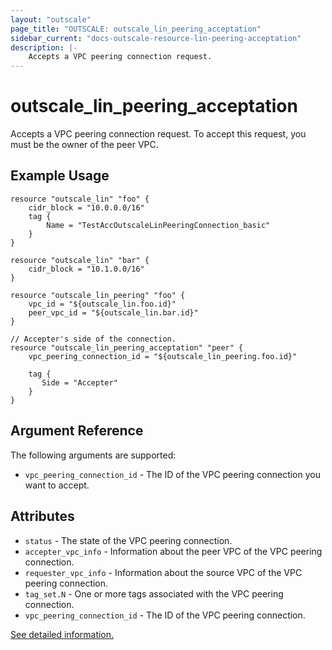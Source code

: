 ```yaml
---
layout: "outscale"
page_title: "OUTSCALE: outscale_lin_peering_acceptation"
sidebar_current: "docs-outscale-resource-lin-peering-acceptation"
description: |-
	Accepts a VPC peering connection request.
---
```


# outscale_lin_peering_acceptation

Accepts a VPC peering connection request.
To accept this request, you must be the owner of the peer VPC.

## Example Usage

```hcl
resource "outscale_lin" "foo" {
	cidr_block = "10.0.0.0/16"
	tag {
		Name = "TestAccOutscaleLinPeeringConnection_basic"
	}
}

resource "outscale_lin" "bar" {
	cidr_block = "10.1.0.0/16"
}

resource "outscale_lin_peering" "foo" {
	vpc_id = "${outscale_lin.foo.id}"
	peer_vpc_id = "${outscale_lin.bar.id}"
}

// Accepter's side of the connection.
resource "outscale_lin_peering_acceptation" "peer" {
    vpc_peering_connection_id = "${outscale_lin_peering.foo.id}"

    tag {
       Side = "Accepter"
    }
}
```

## Argument Reference

The following arguments are supported:

* `vpc_peering_connection_id` - The ID of the VPC peering connection you want to accept.

## Attributes

* `status` - The state of the VPC peering connection.
* `accepter_vpc_info` - Information about the peer VPC of the VPC peering connection.
* `requester_vpc_info` - Information about the source VPC of the VPC peering connection.
* `tag_set.N` - One or more tags associated with the VPC peering connection.
* `vpc_peering_connection_id` - The ID of the VPC peering connection.

[See detailed information.](http://docs.outscale.com/api_fcu/definitions/VpcPeeringConnection.html#_api_fcu-vpcpeeringconnection)
